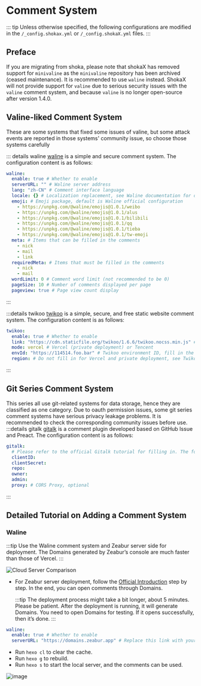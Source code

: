 # Comment System

::: tip
Unless otherwise specified, the following configurations are modified in the `/_config.shokax.yml` or `/_config.shokaX.yml` files.
:::

## Preface

If you are migrating from shoka, please note that shokaX has removed support for `minivaline` as the `minivaline` repository has been archived (ceased maintenance). It is recommended to use `waline` instead. ShokaX will not provide support for `valine` due to serious security issues with the `valine` comment system, and because `valine` is no longer open-source after version 1.4.0.

## Valine-liked Comment System

These are some systems that fixed some issues of valine, but some attack events are reported in those systems' community issue, so choose those systems carefully

::: details waline
[waline](https://waline.js.org/) is a simple and secure comment system. The configuration content is as follows:

```yaml
waline:
  enable: true # Whether to enable
  serverURL: "" # Waline server address
  lang: "zh-CN" # Comment interface language
  locale: {} # Localization replacement, see Waline documentation for details
  emoji: # Emoji package, default is Waline official configuration
    - https://unpkg.com/@waline/emojis@1.0.1/weibo
    - https://unpkg.com/@waline/emojis@1.0.1/alus
    - https://unpkg.com/@waline/emojis@1.0.1/bilibili
    - https://unpkg.com/@waline/emojis@1.0.1/qq
    - https://unpkg.com/@waline/emojis@1.0.1/tieba
    - https://unpkg.com/@waline/emojis@1.0.1/tw-emoji
  meta: # Items that can be filled in the comments
    - nick
    - mail
    - link
  requiredMeta: # Items that must be filled in the comments
    - nick
    - mail
  wordLimit: 0 # Comment word limit (not recommended to be 0)
  pageSize: 10 # Number of comments displayed per page
  pageview: true # Page view count display
```

:::

:::details twikoo
[twikoo](https://twikoo.js.org) is a simple, secure, and free static website comment system. The configuration content is as follows:

```yaml
twikoo:
  enable: true # Whether to enable
  link: "https://cdn.staticfile.org/twikoo/1.6.6/twikoo.nocss.min.js" # Twikoo front-end js address, replace CDN or upgrade if needed
  mode: vercel # Vercel (private deployment) or Tencent
  envId: "https://114514.foo.bar" # Twikoo environment ID, fill in the address for Vercel and private deployment
  region: # Do not fill in for Vercel and private deployment, see Twikoo documentation for Tencent Cloud
```

:::

## Git Series Comment System

This series all use git-related systems for data storage, hence they are classified as one category.
Due to oauth permission issues, some git series comment systems have serious privacy leakage problems. It is recommended to check the corresponding community issues before use.
:::details gitalk
[gitalk](https://github.com/gitalk/gitalk/blob/master/readme-cn.md) is a comment plugin developed based on GitHub Issue and Preact. The configuration content is as follows:

```yaml
gitalk:
  # Please refer to the official Gitalk tutorial for filling in. The following keys correspond to the Gitalk configuration keys.
  clientID:
  clientSecret:
  repo:
  owner:
  admin:
  proxy: # CORS Proxy, optional
```

:::

## Detailed Tutorial on Adding a Comment System

### Waline

:::tip
Use the Waline comment system and Zeabur server side for deployment. The Domains generated by Zeabur’s console are much faster than those of Vercel.
:::

![Cloud Server Comparison](https://github.com/foryouos/shokaX-docs/assets/58133210/882899f3-5050-4b61-ace9-5ea6933a9217 "来源Twikoo文档对各服务器的对比")

- For Zeabur server deployment, follow the [Official Introduction](https://waline.js.org/guide/deploy/zeabur.html) step by step. In the end, you can open comments through Domains.

  :::tip
  The deployment process might take a bit longer, about 5 minutes. Please be patient. After the deployment is running, it will generate Domains. You need to open Domains for testing. If it opens successfully, then it’s done.
  :::

```yaml
waline:
  enable: true # Whether to enable
  serverURL: "https://domains.zeabur.app" # Replace this link with your own Domains. Do not add a / at the end of the homepage link, as it will cause an error.
```

- Run `hexo cl` to clear the cache.
- Run `hexo g` to rebuild.
- Run `hexo s` to start the local server, and the comments can be used.

![image](https://github.com/foryouos/shokaX-docs/assets/58133210/7c2ab393-96f1-4cce-95cc-0017e9981026)
